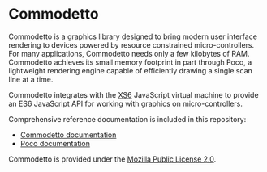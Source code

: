 <!--
Copyright 2016 Moddable Tech, Inc.
-->

# Commodetto

Commodetto is a graphics library designed to bring modern user interface rendering to devices powered by resource constrained micro-controllers. For many applications, Commodetto needs only a few kilobytes of RAM. Commodetto achieves its small memory footprint in part through Poco, a lightweight rendering engine capable of efficiently drawing a single scan line at a time.

Commodetto integrates with the [XS6](https://github.com/Kinoma/kinomajs/tree/master/xs6) JavaScript virtual machine to provide an ES6 JavaScript API for working with graphics on micro-controllers.

Comprehensive reference documentation is included in this repository:

* [Commodetto documentation](commodetto/docs/commodetto.md)
* [Poco documentation](commodetto/docs/poco.md)

Commodetto is provided under the [Mozilla Public License 2.0](https://www.mozilla.org/en-US/MPL/2.0/).
